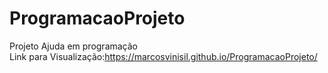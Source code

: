 # ProgramacaoProjeto
 Projeto Ajuda em programação <br>
 Link para Visualização:https://marcosvinisil.github.io/ProgramacaoProjeto/
